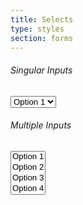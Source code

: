 ```yaml
---
title: Selects
type: styles
section: forms
---
```


###### Singular Inputs

<select class="form-control">
	<option>Option 1</option>
	<option>Option 2</option>
	<option>Option 3</option>
	<option>Option 4</option>
	<option>Option 5</option>
</select>

###### Multiple Inputs

<select multiple class="form-control">
	<option>Option 1</option>
	<option>Option 2</option>
	<option>Option 3</option>
	<option>Option 4</option>
	<option>Option 5</option>
</select>
